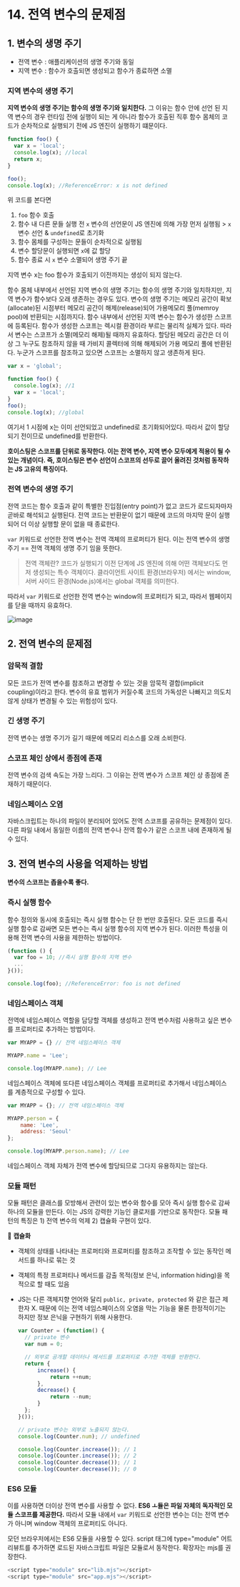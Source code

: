 # 14. 전역 변수의 문제점

## 1. 변수의 생명 주기

- 전역 변수 : 애플리케이션의 생명 주기와 동일
- 지역 변수 : 함수가 호출되면 생성되고 함수가 종료하면 소멸

### 지역 변수의 생명 주기

__지역 변수의 생명 주기는 함수의 생명 주기와 일치한다.__
그 이유는 함수 안에 선언 된 지역 변수의 경우 런타임 전에 실행이 되는 게 아니라 함수가 호출된 직후 함수 몸체의 코드가 순차적으로 실행되기 전에 JS 엔진이 실행하기 떄문이다. 

```js
function foo() {
  var x = 'local';
  console.log(x); //local
  return x;
}

foo();
console.log(x); //ReferenceError: x is not defined 
```
위 코드를 본다면
1. `foo` 함수 호출
2. 함수 내 다른 문들 실행 전 `x` 변수의 선언문이 JS 엔진에 의해 가장 먼저 실행됨 > `x` 변수 선언 & `undefined`로 초기화
3. 함수 몸체를 구성하는 문들이 순차적으로 실행됨
4. 변수 할당문이 실행되면 `x`에 값 할당
5. 함수 종료 시 `x` 변수 소멸되어 생명 주기 끝

지역 변수 x는 foo 함수가 호출되기 이전까지는 생성이 되지 않는다.

함수 몸체 내부에서 선언된 지역 변수의 생명 주기는 함수의 생명 주기와 일치하지만, 지역 변수가 함수보다 오래 생존하는 경우도 있다. 
변수의 생명 주기는 메모리 공간이 확보(allocate)된 시점부터 메모리 공간이 해제(release)되어 가용메모리 풀(memroy pool)에 반환되는 시점까지다.
함수 내부에서 선언된 지역 변수는 함수가 생성한 스코프에 등록된다. 함수가 생성한 스코프는 렉시컬 환경이라 부르는 물리적 실체가 있다. 따라서 변수는 스코프가 소멸(메모리 해제)될 때까지 유효하다. 할당된 메모리 공간은 더 이상 그 누구도 참조하지 않을 때 가비지 콜렉터에 의해 해제되어 가용 메모리 풀에 반환된다. 누군가 스코프를 참조하고 있으면 스코프는 소멸하지 않고 생존하게 된다.

```js
var x = 'global';

function foo() {
  console.log(x); //1
  var x = 'local';
}
foo();
console.log(x); //global
```
여기서 1 시점에 x는 이미 선언되었고 undefined로 초기화되어있다. 따라서 값이 할당되기 전이므로 undefined를 반환한다.

__호이스팅은 스코프를 단위로 동작한다. 이는 전역 변수, 지역 변수 모두에게 적용이 될 수 있는 개념이다. 즉, 호이스팅은 변수 선언이 스코프의 선두로 끌어 올려진 것처럼 동작하는 JS 고유의 특징이다.__

### 전역 변수의 생명 주기

전역 코드는 함수 호출과 같이 특별한 진입점(entry point)가 없고 코드가 로드되자마자 곧바로 해석되고 실행된다. 전역 코드는 반환문이 없기 때문에 코드의 마지막 문이 실행되어 더 이상 실행할 문이 없을 때 종료한다.

`var` 키워드로 선언한 전역 변수는 전역 객체의 프로퍼티가 된다. 이는 전역 변수의 생명 주기 == 전역 객체의 생명 주기 임을 뜻한다.

> 전역 객체란?
> 코드가 실행되기 이전 단계에 JS 엔진에 의해 어떤 객체보다도 먼저 생성되는 특수 객체이다.
> 클라이언트 사이트 환경(브라우저) 에서는 window, 서버 사이드 환경(Node.js)에서는 global 객체를 의미한다.

따라서 `var` 키워드로 선언한 전역 변수는 window의 프로퍼티가 되고, 따라서 웹페이지를 닫을 때까지 유효하다. 

![image](https://github.com/YelynnOh/Modern-JS-Deep-Dive_Study/assets/110076475/b9cf4e55-db9a-4660-b402-09c26ec87950)

## 2. 전역 변수의 문제점

### 암묵적 결함

모든 코드가 전역 변수를 참조하고 변경할 수 있는 것을 암묵적 결합(implicit coupling)이라고 한다. 변수의 유효 범위가 커질수록 코드의 가독성은 나빠지고 의도치 않게 상태가 변경될 수 있는 위험성이 있다.

### 긴 생명 주기

전역 변수는 생명 주기가 길기 때문에 메모리 리소스를 오래 소비한다. 

### 스코프 체인 상에서 종점에 존재

전역 변수의 검색 속도는 가장 느리다. 그 이유는 전역 변수가 스코프 체인 상 종점에 존재하기 때문이다.

### 네임스페이스 오염

자바스크립트는 하나의 파일이 분리되어 있어도 전역 스코프를 공유하는 문제점이 있다. 다른 파일 내에서 동일한 이름의 전역 변수나 전역 함수가 같은 스코프 내에 존재하게 될 수 있다.

## 3. 전역 변수의 사용을 억제하는 방법

__변수의 스코프는 좁을수록 좋다.__

### 즉시 실행 함수

함수 정의와 동시에 호출되는 즉시 실행 함수는 단 한 번만 호출된다. 모든 코드를 즉시 실행 함수로 감싸면 모든 변수는 즉시 실행 함수의 지역 변수가 된다. 이러한 특성을 이용해 전역 변수의 사용을 제한하는 방법이다.
```js
(function () {
  var foo = 10; //즉시 실행 함수의 지역 변수 
  ...
}());

console.log(foo); //ReferenceError: foo is not defined
```

### 네임스페이스 객체
전역에 네임스페이스 역할을 담당할 객체를 생성하고 전역 변수처럼 사용하고 싶은 변수를 프로퍼티로 추가하는 방법이다.

```js
var MYAPP = {} // 전역 네임스페이스 객체

MYAPP.name = 'Lee';

console.log(MYAPP.name); // Lee
```
네임스페이스 객체에 또다른 네임스페이스 객체를 프로퍼티로 추가해서 네임스페이스를 계층적으로 구성할 수 있다.
```js
var MYAPP = {}; // 전역 네임스페이스 객체

MYAPP.person = {
    name: 'Lee',
    address: 'Seoul'
};

console.log(MYAPP.person.name); // Lee
```
네임스페이스 객체 자체가 전역 변수에 할당되므로 그다지 유용하지는 않는다. 

### 모듈 패턴

모듈 패턴은 클래스를 모방해서 관련이 있는 변수와 함수를 모아 즉시 실행 함수로 감싸 하나의 모듈을 만든다. 이는 JS의 강력한 기능인 클로저를 기반으로 동작한다.
모듈 패턴의 특징은 1) 전역 변수의 억제 2) 캡슐화 구현이 있다.

📌 __캡슐화__
- 객체의 상태를 나타내는 프로퍼티와 프로퍼티를 참조하고 조작할 수 있는 동작인 메서드를 하나로 묶는 것
- 객체의 특정 프로퍼티나 메서드를 감출 목적(정보 은닉, information hiding)을 목적으로 할 때도 있음
- JS는 다른 객체지향 언어와 달리 `public, private, protected` 와 같은 접근 제한자 X. 때문에 이는 전역 네임스페이스의 오염을 막는 기능을 물론 한정적이기는 하지만 정보 은닉을 구현하기 위해 사용한다.

  ```js
  var Counter = (function() {
    // private 변수
    var num = 0;

    // 외부로 공개할 데이터나 메서드를 프로퍼티로 추가한 객체를 반환한다.
    return {
        increase() {
            return ++num;
        },
        decrease() {
            return --num;
        }
    };
  }());

  // private 변수는 외부로 노출되지 않는다.
  console.log(Counter.num); // undefined
  
  console.log(Counter.increase()); // 1
  console.log(Counter.increase()); // 2
  console.log(Counter.decrease()); // 1
  console.log(Counter.decrease()); // 0
  ```
### ES6 모듈

이를 사용하면 더이상 전역 변수를 사용할 수 없다. __ES6 ㅗ듈은 파일 자체의 독자적인 모듈 스코프를 제공한다.__ 따라서 모듈 내에서 `var` 키워드로 선언한 변수는 더는 전역 변수가 아니며 window 객체의 프로퍼티도 아니다.

모던 브라우저에서는 ES6 모듈을 사용할 수 있다. script 태그에 type="module" 어트리뷰트를 추가하면 로드된 자바스크립트 파일은 모듈로서 동작한다. 확장자는 mjs를 권장한다.

```js
<script type="module" src="lib.mjs"></script>
<script type="module" src="app.mjs"></script>
```
